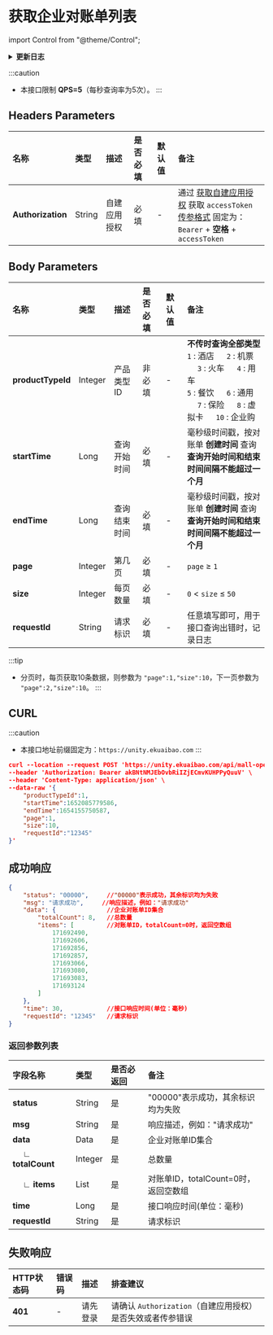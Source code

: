 # 获取企业对账单列表

import Control from "@theme/Control";

<Control
method="POST"
url="/api/mall-openapi/open-api/finance/bill/findPageDataBillId"
/>

<details>
  <summary><b>更新日志</b></summary>
  <div>

- [**1.6.1**](/updateLog/update-log#161)
  - 🆕 新增了本接口。

</div>
</details>

:::caution
- 本接口限制 **QPS=5**（每秒查询率为5次）。
:::

## Headers Parameters

| 名称 | 类型 | 描述 | 是否必填 | 默认值 | 备注 |
| :--- | :--- | :--- | :--- |:--- | :--- |
| **Authorization** | String | 自建应用授权 | 必填 | - | 通过 [获取自建应用授权](/docs/open-api/getting-started/platform-auth) 获取 `accessToken`<br/>[传参格式](/docs/open-api/mall/question-answer#问题一) 固定为：`Bearer` + **空格** + `accessToken` | 

## Body Parameters

| 名称 | 类型 | 描述 | 是否必填 | 默认值 | 备注 |
| :--- | :--- | :--- | :--- |:--- | :--- |
| **productTypeId**| Integer | 产品类型ID   | 非必填 | - | **不传时查询全部类型**<br/>`1` : 酒店 &emsp; `2` : 机票 &emsp; `3` : 火车 &emsp; `4` : 用车<br/>`5` : 餐饮 &emsp; `6` : 通用 &emsp; `7` : 保险 &emsp; `8` : 虚拟卡 &emsp; `10` : 企业购 |
| **startTime**    | Long    | 查询开始时间  | 必填 | - | 毫秒级时间戳，按对账单 **创建时间** 查询<br/>**查询开始时间和结束时间间隔不能超过一个月** |
| **endTime**      | Long    | 查询结束时间  | 必填 | - | 毫秒级时间戳，按对账单 **创建时间** 查询<br/>**查询开始时间和结束时间间隔不能超过一个月** |
| **page**         | Integer | 第几页       | 必填 | - | `page` ≥ `1` |
| **size**         | Integer | 每页数量     | 必填 | - | `0` < `size` ≤ `50` |
| **requestId**    | String  | 请求标识     | 必填 | - | 任意填写即可，用于接口查询出错时，记录日志 |

:::tip
- 分页时，每页获取10条数据，则参数为 `"page":1,"size":10`，下一页参数为 `"page":2,"size":10`。
:::

## CURL
:::caution
- 本接口地址前缀固定为：`https://unity.ekuaibao.com`
:::

```json
curl --location --request POST 'https://unity.ekuaibao.com/api/mall-openapi/open-api/finance/bill/findPageDataBillId' \
--header 'Authorization: Bearer akBNtNMJEbOvbRiIZjECmvKUHPPyQuuV' \
--header 'Content-Type: application/json' \
--data-raw '{
    "productTypeId":1,
    "startTime":1652085779586,
    "endTime":1654155750587,
    "page":1,
    "size":10,
    "requestId":"12345"
}'
```
## 成功响应
```json
{
    "status": "00000",     //"00000"表示成功，其余标识均为失败
    "msg": "请求成功",     //响应描述，例如："请求成功"
    "data": {              //企业对账单ID集合
        "totalCount": 8,   //总数量
        "items": [         //对账单ID，totalCount=0时，返回空数组
            171692490,
            171692606,
            171692856,
            171692857,
            171693066,
            171693080,
            171693083,
            171693124
        ]
    },
    "time": 30,            //接口响应时间(单位：毫秒)
    "requestId": "12345"   //请求标识
}
```

### 返回参数列表
| 字段名称 | 类型      | 是否必返回 | 备注 |
| :--- |:--------| :--- | :--- |
| **status**              | String  | 是 | "00000"表示成功，其余标识均为失败 |
| **msg**                 | String  | 是 | 响应描述，例如："请求成功" |
| **data**                | Data    | 是 | 企业对账单ID集合 |
| **&emsp; ∟ totalCount**| Integer | 是 | 总数量 |
| **&emsp; ∟ items**     | List    | 是 | 对账单ID，totalCount=0时，返回空数组 |
| **time**                | Long    | 是 | 接口响应时间(单位：毫秒) |
| **requestId**           | String  | 是 | 请求标识 |

## 失败响应

| HTTP状态码 | 错误码 | 描述 | 排查建议 |
| :--- | :--- | :--- | :--- |
| **401** | - | 请先登录 | 请确认 `Authorization`（自建应用授权）是否失效或者传参错误 |
